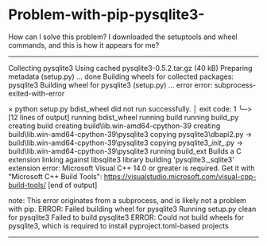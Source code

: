 # Problem-with-pip-pysqlite3-
How can I solve this problem? I downloaded the setuptools and wheel commands, and this is how it appears for me?

**                  **
Collecting pysqlite3
  Using cached pysqlite3-0.5.2.tar.gz (40 kB)
  Preparing metadata (setup.py) ... done
Building wheels for collected packages: pysqlite3
  Building wheel for pysqlite3 (setup.py) ... error
  error: subprocess-exited-with-error

  × python setup.py bdist_wheel did not run successfully.
  │ exit code: 1
  ╰─> [12 lines of output]
      running bdist_wheel
      running build
      running build_py
      creating build
      creating build\lib.win-amd64-cpython-39
      creating build\lib.win-amd64-cpython-39\pysqlite3
      copying pysqlite3\dbapi2.py -> build\lib.win-amd64-cpython-39\pysqlite3
      copying pysqlite3\__init__.py -> build\lib.win-amd64-cpython-39\pysqlite3
      running build_ext
      Builds a C extension linking against libsqlite3 library
      building 'pysqlite3._sqlite3' extension
      error: Microsoft Visual C++ 14.0 or greater is required. Get it with "Microsoft C++ Build Tools": https://visualstudio.microsoft.com/visual-cpp-build-tools/
      [end of output]

  note: This error originates from a subprocess, and is likely not a problem with pip.
  ERROR: Failed building wheel for pysqlite3
  Running setup.py clean for pysqlite3
Failed to build pysqlite3
ERROR: Could not build wheels for pysqlite3, which is required to install pyproject.toml-based projects

**                                                                                                     **
